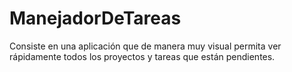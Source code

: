 # ManejadorDeTareas
Consiste en una aplicación que de manera muy visual permita ver rápidamente todos los proyectos y tareas que están pendientes. 
